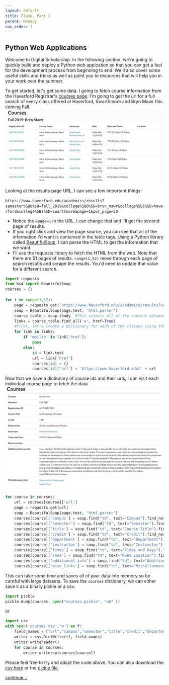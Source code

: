 ```yaml
---
layout: default
title: Flask, Part I
parent: Monday
nav_order: 1
---
```


## Python Web Applications  
Welcome to Digital Scholarship.  In the following section, we're going to quickly build and deploy a Python web appication so that you can get a feel for the development process from beginning to end.  We'll also cover some useful skills and tricks as well as point you to resources that will help you in your work over the summer.  

To get started, let's get some data.  I going to fetch course information from the Haverford Registrar's [courses page](https://www.haverford.edu/academics/courses).  I'm going to get the url for a full search of every class offered at Haverford, Swarthmore and Bryn Mawr this coming Fall.   
![](https://github.com/HCDigitalScholarship/summer-django/raw/master/search-results.png)  

Looking at the results page URL, I can see a few important things:  

`https://www.haverford.edu/academics/results?semester%5B0%5D=fall_2019&college%5B0%5D=bryn_mawr&college%5B1%5D=haverford&college%5B2%5D=swarthmore&page=1&per_page=50`    

- Notice the `&page=1` in the URL.  I can change that and I'll get the second page of results.  
- If you right click and view the page source, you can see that all of the information I'd want is contained in the table <tbody></tbody> tags.  Using a Python library called [BeautifulSoup](https://www.crummy.com/software/BeautifulSoup/bs4/doc/), I can parse the HTML to get the information that we want.
- I'll use the requests library to fetch the HTML from the web.  Note that there are 51 pages of results. `range(1,52)` move through each page of search results and scrape the results.  You'd need to update that value for a different search.  

```python 
import requests
from bs4 import BeautifulSoup
courses = {}

for i in range(1,52):
    page = requests.get('https://www.haverford.edu/academics/results?semester%5B0%5D=fall_2019&college%5B0%5D=bryn_mawr&college%5B1%5D=haverford&college%5B2%5D=swarthmore&page={}&per_page=50'.format(i))
    soup = BeautifulSoup(page.text, 'html.parser')
    course_table = soup.tbody  #This selects all of the content between the <tbody> </tbody> tags
    links = course_table.find_all('a', href=True)
    #First, let's create a dictionary for each of the classes using the registration id.  We will also record the URL for the class record.
    for link in links:
        if 'mailto' in link['href']:
            pass
        else:
            id = link.text
            url = link['href']
            courses[id] = {}
            courses[id]['url'] = 'https://www.haverford.edu/' + url

```

Now that we have a dictionary of course ids and their urls, I can visit each individual course page to fetch the data.  
![](https://github.com/HCDigitalScholarship/summer-django/raw/master/individual_page.png) 

```python
for course in courses:
    url = courses[course]['url']
    page = requests.get(url)
    soup = BeautifulSoup(page.text, 'html.parser')
    courses[course]['campus'] = soup.find("td", text="Campus").find_next_sibling("td").text
    courses[course]['semester'] = soup.find("td", text="Semester").find_next_sibling("td").text
    courses[course]['title'] = soup.find("td", text="Course Title").find_next_sibling("td").text
    courses[course]['credit'] = soup.find("td", text="Credit").find_next_sibling("td").text
    courses[course]['department'] = soup.find("td", text="Department").find_next_sibling("td").text
    courses[course]['instructor'] = soup.find("td", text="Instructor").find_next_sibling("td").text
    courses[course]['times'] = soup.find("td", text="Times and Days").find_next_sibling("td").text
    courses[course]['room'] = soup.find("td", text="Room Location").find_next_sibling("td").text
    courses[course]['additional_info'] = soup.find("td", text="Additional Course Info").find_next_sibling("td").text
    courses[course]['misc_links'] = soup.find("td", text="Miscellaneous Links").find_next_sibling("td").text
```
This can take some time and saves all of your data into memory so be careful with large datasets. To save the `courses` dictionary, we can either save it as a binary pickle or a csv.  

```python
import pickle
pickle.dump(courses, open("courses.pickle", "wb" ))
```
or 

```python
import csv
with open('courses.csv','w') as f:
    field_names = ["url","campus","semester","title","credit","department","instructor","times","room","additional_info","misc_links"]
    writer = csv.DictWriter(f, field_names)
    writer.writeheader()
    for course in courses:
        writer.writerow(courses[course])
```
Please feel free to try and adapt the code above.  You can also download the [csv here](https://github.com/HCDigitalScholarship/summer-django/raw/master/courses.csv) or the [pickle file](https://github.com/HCDigitalScholarship/summer-django/raw/master/courses.pickle).

[continue...](https://hcdigitalscholarship.github.io/summer-django/flask_2.html)
    

